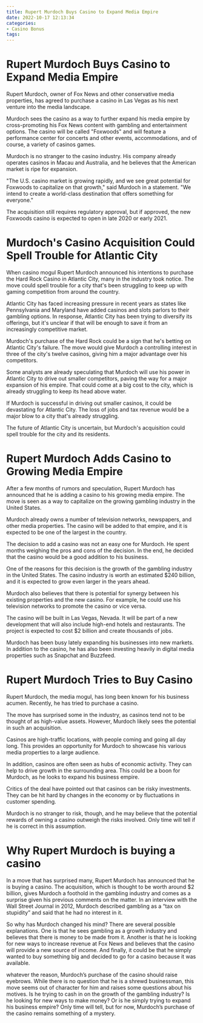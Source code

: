 ```yaml
---
title: Rupert Murdoch Buys Casino to Expand Media Empire
date: 2022-10-17 12:13:34
categories:
- Casino Bonus
tags:
---
```



#  Rupert Murdoch Buys Casino to Expand Media Empire

Rupert Murdoch, owner of Fox News and other conservative media properties, has agreed to purchase a casino in Las Vegas as his next venture into the media landscape.

Murdoch sees the casino as a way to further expand his media empire by cross-promoting his Fox News content with gambling and entertainment options. The casino will be called "Foxwoods" and will feature a performance center for concerts and other events, accommodations, and of course, a variety of casinos games.

Murdoch is no stranger to the casino industry. His company already operates casinos in Macau and Australia, and he believes that the American market is ripe for expansion.

"The U.S. casino market is growing rapidly, and we see great potential for Foxwoods to capitalize on that growth," said Murdoch in a statement. "We intend to create a world-class destination that offers something for everyone."

The acquisition still requires regulatory approval, but if approved, the new Foxwoods casino is expected to open in late 2020 or early 2021.

#  Murdoch's Casino Acquisition Could Spell Trouble for Atlantic City

When casino mogul Rupert Murdoch announced his intentions to purchase the Hard Rock Casino in Atlantic City, many in the industry took notice. The move could spell trouble for a city that's been struggling to keep up with gaming competition from around the country.

Atlantic City has faced increasing pressure in recent years as states like Pennsylvania and Maryland have added casinos and slots parlors to their gambling options. In response, Atlantic City has been trying to diversify its offerings, but it's unclear if that will be enough to save it from an increasingly competitive market.

Murdoch's purchase of the Hard Rock could be a sign that he's betting on Atlantic City's failure. The move would give Murdoch a controlling interest in three of the city's twelve casinos, giving him a major advantage over his competitors.

Some analysts are already speculating that Murdoch will use his power in Atlantic City to drive out smaller competitors, paving the way for a major expansion of his empire. That could come at a big cost to the city, which is already struggling to keep its head above water.

If Murdoch is successful in driving out smaller casinos, it could be devastating for Atlantic City. The loss of jobs and tax revenue would be a major blow to a city that's already struggling.

The future of Atlantic City is uncertain, but Murdoch's acquisition could spell trouble for the city and its residents.

#  Rupert Murdoch Adds Casino to Growing Media Empire

After a few months of rumors and speculation, Rupert Murdoch has announced that he is adding a casino to his growing media empire. The move is seen as a way to capitalize on the growing gambling industry in the United States.

Murdoch already owns a number of television networks, newspapers, and other media properties. The casino will be added to that empire, and it is expected to be one of the largest in the country.

The decision to add a casino was not an easy one for Murdoch. He spent months weighing the pros and cons of the decision. In the end, he decided that the casino would be a good addition to his business.

One of the reasons for this decision is the growth of the gambling industry in the United States. The casino industry is worth an estimated $240 billion, and it is expected to grow even larger in the years ahead.

Murdoch also believes that there is potential for synergy between his existing properties and the new casino. For example, he could use his television networks to promote the casino or vice versa.

The casino will be built in Las Vegas, Nevada. It will be part of a new development that will also include high-end hotels and restaurants. The project is expected to cost $2 billion and create thousands of jobs.

Murdoch has been busy lately expanding his businesses into new markets. In addition to the casino, he has also been investing heavily in digital media properties such as Snapchat and Buzzfeed.

#  Rupert Murdoch Tries to Buy Casino

Rupert Murdoch, the media mogul, has long been known for his business acumen. Recently, he has tried to purchase a casino.

The move has surprised some in the industry, as casinos tend not to be thought of as high-value assets. However, Murdoch likely sees the potential in such an acquisition.

Casinos are high-traffic locations, with people coming and going all day long. This provides an opportunity for Murdoch to showcase his various media properties to a large audience.

In addition, casinos are often seen as hubs of economic activity. They can help to drive growth in the surrounding area. This could be a boon for Murdoch, as he looks to expand his business empire.

Critics of the deal have pointed out that casinos can be risky investments. They can be hit hard by changes in the economy or by fluctuations in customer spending.

Murdoch is no stranger to risk, though, and he may believe that the potential rewards of owning a casino outweigh the risks involved. Only time will tell if he is correct in this assumption.

#  Why Rupert Murdoch is buying a casino

In a move that has surprised many, Rupert Murdoch has announced that he is buying a casino. The acquisition, which is thought to be worth around $2 billion, gives Murdoch a foothold in the gambling industry and comes as a surprise given his previous comments on the matter. In an interview with the Wall Street Journal in 2012, Murdoch described gambling as a “tax on stupidity” and said that he had no interest in it.

So why has Murdoch changed his mind? There are several possible explanations. One is that he sees gambling as a growth industry and believes that there is money to be made from it. Another is that he is looking for new ways to increase revenue at Fox News and believes that the casino will provide a new source of income. And finally, it could be that he simply wanted to buy something big and decided to go for a casino because it was available.

 whatever the reason, Murdoch’s purchase of the casino should raise eyebrows. While there is no question that he is a shrewd businessman, this move seems out of character for him and raises some questions about his motives. Is he trying to cash in on the growth of the gambling industry? Is he looking for new ways to make money? Or is he simply trying to expand his business empire? Only time will tell, but for now, Murdoch’s purchase of the casino remains something of a mystery.